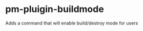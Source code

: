 pm-pluigin-buildmode
====================

Adds a command that will enable build/destroy mode for users
